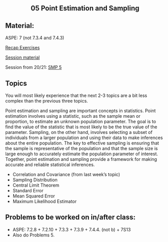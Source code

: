<h2 align="center">05 Point Estimation and Sampling</h2>

## Material:

ASPE: 7 (not 7.3.4 and 7.4.3)

[Recap Exercises](https://drive.google.com/file/d/15vP2bfnEBytHyHX63h350AG_9xbyGdZE/view?usp=sharing)

[Session material](https://viaucdk-my.sharepoint.com/:f:/g/personal/rib_viauc_dk/EnYOFBJCZ-hNtWAfipCS0pUB6xsNt8lOW1fDyq_l_vNqUg?e=BSqiaH)

Session from 20/21: [SMP 5](https://youtu.be/ZBIyMSuUz_Y)

## Topics

You will most likely experience that the next 2-3 topics are a bit less complex than the previous three topics.

Point estimation and sampling are important concepts in statistics. Point estimation involves using a statistic, such as the sample mean or proportion, to estimate an unknown population parameter. The goal is to find the value of the statistic that is most likely to be the true value of the parameter. Sampling, on the other hand, involves selecting a subset of individuals from a larger population and using their data to make inferences about the entire population. The key to effective sampling is ensuring that the sample is representative of the population and that the sample size is large enough to accurately estimate the population parameter of interest. Together, point estimation and sampling provide a framework for making accurate and reliable statistical inferences.

- Correlation and Covariance (from last week’s topic)
- Sampling Distribution
- Central Limit Theorem
- Standard Error
- Mean Squared Error
- Maximum Likelihood Estimator


## Problems to be worked on in/after class:

- ASPE: 7.2.8 + 7.2.10 + 7.3.3 + 7.3.9 + 7.4.4. (not b) + 7S13
- Also do Problems 5.



